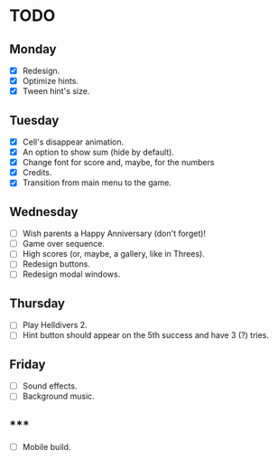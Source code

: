 # TODO

## Monday

- [x] Redesign.
- [x] Optimize hints.
- [x] Tween hint's size.

## Tuesday

- [x] Cell's disappear animation.
- [x] An option to show sum (hide by default).
- [x] Change font for score and, maybe, for the numbers
- [x] Credits.
- [x] Transition from main menu to the game.

## Wednesday

- [ ] Wish parents a Happy Anniversary (don't forget)!
- [ ] Game over sequence.
- [ ] High scores (or, maybe, a gallery, like in Threes).
- [ ] Redesign buttons.
- [ ] Redesign modal windows.

## Thursday

- [ ] Play Helldivers 2.
- [ ] Hint button should appear on the 5th success and have 3 (?) tries.

## Friday

- [ ] Sound effects.
- [ ] Background music.

## ***

- [ ] Mobile build.

